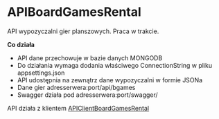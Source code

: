 # APIBoardGamesRental
API wypozyczalni gier planszowych. Praca w trakcie.

<b>Co działa</b>
<br>
<ul>
<li>API dane przechowuje w bazie danych MONGODB</li>
<li>Do działania wymaga dodania właściwego ConnectionString w pliku appsettings.json</li>
<li>API udostępnia na zewnątrz dane wypozyczalni w formie JSONa</li>
<li>Dane gier adresserwera:port/api/bgames</li>
<li>Swagger działa pod adresserwera:port/swagger/</li>
</ul>

API działa z klientem <a href="https://github.com/xselthor/APIClientBoardGamesRental">APIClientBoardGamesRental</a>
